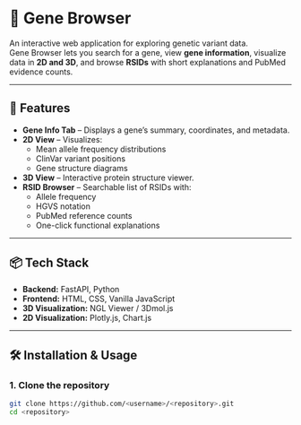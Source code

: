 
# 🧬 Gene Browser

An interactive web application for exploring genetic variant data.  
Gene Browser lets you search for a gene, view **gene information**, visualize data in **2D and 3D**, and browse **RSIDs** with short explanations and PubMed evidence counts.

---

## 🚀 Features
- **Gene Info Tab** – Displays a gene’s summary, coordinates, and metadata.
- **2D View** – Visualizes:
  - Mean allele frequency distributions
  - ClinVar variant positions
  - Gene structure diagrams
- **3D View** – Interactive protein structure viewer.
- **RSID Browser** – Searchable list of RSIDs with:
  - Allele frequency
  - HGVS notation
  - PubMed reference counts
  - One-click functional explanations

---

## 📦 Tech Stack
- **Backend:** FastAPI, Python
- **Frontend:** HTML, CSS, Vanilla JavaScript
- **3D Visualization:** NGL Viewer / 3Dmol.js
- **2D Visualization:** Plotly.js, Chart.js

---

## 🛠️ Installation & Usage

### 1. Clone the repository
```bash
git clone https://github.com/<username>/<repository>.git
cd <repository>
